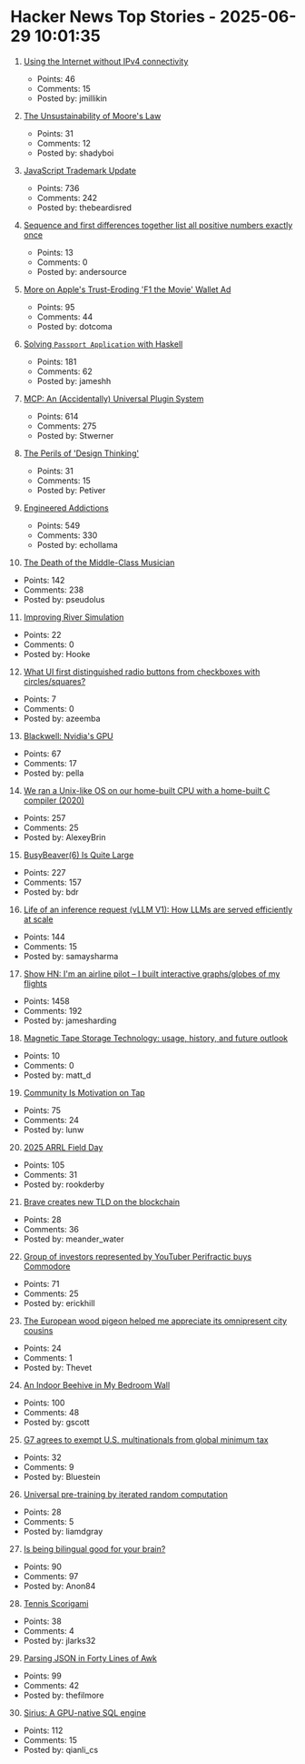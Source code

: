 # Hacker News Top Stories - 2025-06-29 10:01:35

1. [Using the Internet without IPv4 connectivity](https://jamesmcm.github.io/blog/no-ipv4/)
   - Points: 46
   - Comments: 15
   - Posted by: jmillikin

2. [The Unsustainability of Moore's Law](https://bzolang.blog/p/the-unsustainability-of-moores-law)
   - Points: 31
   - Comments: 12
   - Posted by: shadyboi

3. [JavaScript Trademark Update](https://deno.com/blog/deno-v-oracle4)
   - Points: 736
   - Comments: 242
   - Posted by: thebeardisred

4. [Sequence and first differences together list all positive numbers exactly once](https://oeis.org/A005228)
   - Points: 13
   - Comments: 0
   - Posted by: andersource

5. [More on Apple's Trust-Eroding 'F1 the Movie' Wallet Ad](https://daringfireball.net/2025/06/more_on_apples_trust-eroding_f1_the_movie_wallet_ad)
   - Points: 95
   - Comments: 44
   - Posted by: dotcoma

6. [Solving `Passport Application` with Haskell](https://jameshaydon.github.io/passport/)
   - Points: 181
   - Comments: 62
   - Posted by: jameshh

7. [MCP: An (Accidentally) Universal Plugin System](https://worksonmymachine.substack.com/p/mcp-an-accidentally-universal-plugin)
   - Points: 614
   - Comments: 275
   - Posted by: Stwerner

8. [The Perils of 'Design Thinking'](https://www.theatlantic.com/books/archive/2025/06/invention-of-design-maggie-gram-book-review/683302/)
   - Points: 31
   - Comments: 15
   - Posted by: Petiver

9. [Engineered Addictions](https://masonyarbrough.substack.com/p/engineered-addictions)
   - Points: 549
   - Comments: 330
   - Posted by: echollama

10. [The Death of the Middle-Class Musician](https://thewalrus.ca/the-death-of-the-middle-class-musician/)
   - Points: 142
   - Comments: 238
   - Posted by: pseudolus

11. [Improving River Simulation](https://undiscoveredworlds.blogspot.com/2025/04/improving-river-simulation.html)
   - Points: 22
   - Comments: 0
   - Posted by: Hooke

12. [What UI first distinguished radio buttons from checkboxes with circles/squares?](https://retrocomputing.stackexchange.com/questions/31806/what-ui-first-distinguished-radio-buttons-from-checkboxes-with-circles-and-squar)
   - Points: 7
   - Comments: 0
   - Posted by: azeemba

13. [Blackwell: Nvidia's GPU](https://chipsandcheese.com/p/blackwell-nvidias-massive-gpu)
   - Points: 67
   - Comments: 17
   - Posted by: pella

14. [We ran a Unix-like OS on our home-built CPU with a home-built C compiler (2020)](https://fuel.edby.coffee/posts/how-we-ported-xv6-os-to-a-home-built-cpu-with-a-home-built-c-compiler/)
   - Points: 257
   - Comments: 25
   - Posted by: AlexeyBrin

15. [BusyBeaver(6) Is Quite Large](https://scottaaronson.blog/?p=8972)
   - Points: 227
   - Comments: 157
   - Posted by: bdr

16. [Life of an inference request (vLLM V1): How LLMs are served efficiently at scale](https://www.ubicloud.com/blog/life-of-an-inference-request-vllm-v1)
   - Points: 144
   - Comments: 15
   - Posted by: samaysharma

17. [Show HN: I'm an airline pilot – I built interactive graphs/globes of my flights](https://jameshard.ing/pilot)
   - Points: 1458
   - Comments: 192
   - Posted by: jamesharding

18. [Magnetic Tape Storage Technology: usage, history, and future outlook](https://dl.acm.org/doi/10.1145/3708997)
   - Points: 10
   - Comments: 0
   - Posted by: matt_d

19. [Community Is Motivation on Tap](https://alanwu.xyz/posts/community/)
   - Points: 75
   - Comments: 24
   - Posted by: lunw

20. [2025 ARRL Field Day](https://www.arrl.org/field-day)
   - Points: 105
   - Comments: 31
   - Posted by: rookderby

21. [Brave creates new TLD on the blockchain](https://brave.com/blog/brave-tld/)
   - Points: 28
   - Comments: 36
   - Posted by: meander_water

22. [Group of investors represented by YouTuber Perifractic buys Commodore](https://www.amiga-news.de/en/news/AN-2025-06-00123-EN.html)
   - Points: 71
   - Comments: 25
   - Posted by: erickhill

23. [The European wood pigeon helped me appreciate its omnipresent city cousins](https://www.nytimes.com/2025/06/24/magazine/pigeons-city-nature.html)
   - Points: 24
   - Comments: 1
   - Posted by: Thevet

24. [An Indoor Beehive in My Bedroom Wall](https://www.keepingbackyardbees.com/an-indoor-beehive-zbwz1810zsau/)
   - Points: 100
   - Comments: 48
   - Posted by: gscott

25. [G7 agrees to exempt U.S. multinationals from global minimum tax](https://www.thehindu.com/news/international/g7-agrees-to-exempt-us-multinationals-from-global-minimum-tax/article69749671.ece)
   - Points: 32
   - Comments: 9
   - Posted by: Bluestein

26. [Universal pre-training by iterated random computation](https://arxiv.org/abs/2506.20057)
   - Points: 28
   - Comments: 5
   - Posted by: liamdgray

27. [Is being bilingual good for your brain?](https://www.economist.com/science-and-technology/2025/06/27/is-being-bilingual-good-for-your-brain)
   - Points: 90
   - Comments: 97
   - Posted by: Anon84

28. [Tennis Scorigami](https://www.tennis-scorigami.com/)
   - Points: 38
   - Comments: 4
   - Posted by: jlarks32

29. [Parsing JSON in Forty Lines of Awk](https://akr.am/blog/posts/parsing-json-in-forty-lines-of-awk)
   - Points: 99
   - Comments: 42
   - Posted by: thefilmore

30. [Sirius: A GPU-native SQL engine](https://github.com/sirius-db/sirius)
   - Points: 112
   - Comments: 15
   - Posted by: qianli_cs


